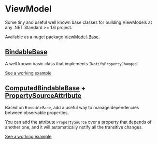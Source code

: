 # ViewModel

Some tiny and useful well known base classes for building ViewModels at any .NET Standard >= 1.6 project.

Available as a nuget package [ViewModel-Base](https://www.nuget.org/packages/ViewModel-Base/).

## [BindableBase](./src/BindableBase.cs)

A well known basic class that implements `INotifyPropertyChanged`.

[See a working example](./test/BindableBaseTest.cs)


## [ComputedBindableBase](./src/ComputedBindableBase.cs) + [PropertySourceAttribute](./src/PropertySourceAttribute.cs)

Based on `BindableBase`, add a useful way to manage dependencies between observable properties.

You can add the attribute `PropertySource` over a property that depends of another one, and it will automatically notify all the transitive changes.

[See a working example](./test/ComputedBindableBaseTest.cs)